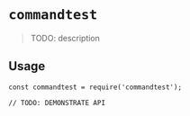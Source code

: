 # `commandtest`

> TODO: description

## Usage

```
const commandtest = require('commandtest');

// TODO: DEMONSTRATE API
```
